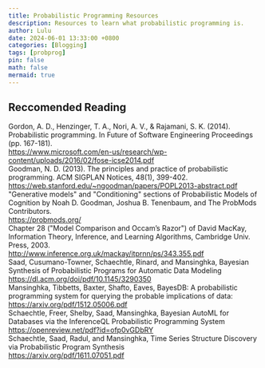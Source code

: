 ```yaml
---
title: Probabilistic Programming Resources
description: Resources to learn what probabilistic programming is.
author: Lulu
date: 2024-06-01 13:33:00 +0800
categories: [Blogging]
tags: [probprog]
pin: false
math: false
mermaid: true
---
```

## Reccomended Reading
Gordon, A. D., Henzinger, T. A., Nori, A. V., & Rajamani, S. K. (2014). Probabilistic programming. In Future of Software Engineering Proceedings (pp. 167-181).
<br>
https://www.microsoft.com/en-us/research/wp-content/uploads/2016/02/fose-icse2014.pdf
<br>
Goodman, N. D. (2013). The principles and practice of probabilistic programming. ACM SIGPLAN Notices, 48(1), 399-402.
<br>
https://web.stanford.edu/~ngoodman/papers/POPL2013-abstract.pdf
<br>
"Generative models" and "Conditioning" sections of Probabilistic Models of Cognition by Noah D. Goodman, Joshua B. Tenenbaum, and The ProbMods Contributors.
<br>
https://probmods.org/
<br>
Chapter 28 ("Model Comparison and Occam’s Razor") of David MacKay, Information Theory, Inference, and Learning Algorithms, Cambridge Univ. Press, 2003.
<br>
http://www.inference.org.uk/mackay/itprnn/ps/343.355.pdf
<br>
Saad, Cusumano-Towner, Schaechtle, Rinard, and Mansinghka, Bayesian Synthesis of Probabilistic Programs for Automatic Data Modeling
<br>
https://dl.acm.org/doi/pdf/10.1145/3290350
<br>
Mansinghka, Tibbetts, Baxter, Shafto, Eaves, BayesDB: A probabilistic programming system for querying the probable implications of data:
<br>
https://arxiv.org/pdf/1512.05006.pdf
<br>
Schaechtle, Freer, Shelby, Saad, Mansinghka, Bayesian AutoML for Databases via the InferenceQL Probabilistic Programming System
<br>
https://openreview.net/pdf?id=ofp0vGDbRY
<br>
Schaechtle, Saad, Radul, and Mansinghka, Time Series Structure Discovery via Probabilistic Program Synthesis
<br>
https://arxiv.org/pdf/1611.07051.pdf
<br>

